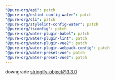 ```yaml
---
"@pure-org/api": patch
"@pure-org/eslint-config-water": patch
"@pure-org/cli": patch
"@pure-org/stylelint-config-water": patch
"@pure-org/tsconfig": patch
"@pure-org/water-plugin-babel": patch
"@pure-org/water-plugin-lint": patch
"@pure-org/water-plugin-vue2": patch
"@pure-org/water-plugin-webpack-config": patch
"@pure-org/water-preset-vue": patch
"@pure-org/water-preset-vue2": patch
---
```


downgrade stringify-object@3.3.0
